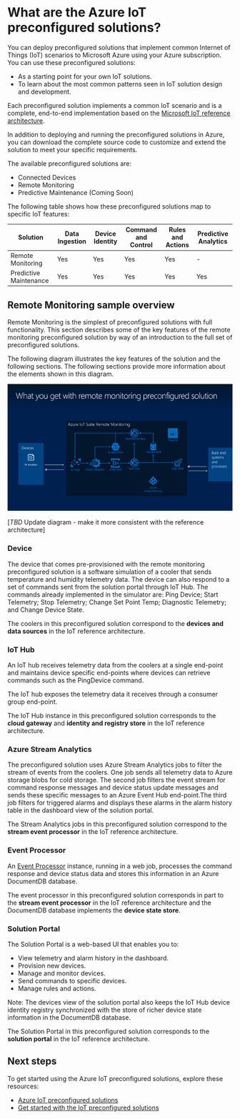 <properties
 pageTitle="What are the Azure IoT preconfigured solutions? | Microsoft Azure"
 description="A description of the Azure IoT preconfigured solutions and their architecture with links to additional resources."
 services=""
 documentationCenter=".net"
 authors="aguilaaj"
 manager="kevinmil"
 editor=""/>

<tags
 ms.service="na"
 ms.devlang="na"
 ms.topic="article"
 ms.tgt_pltfrm="na"
 ms.workload="tbd"
 ms.date="09/22/2015"
 ms.author="araguila"/>

# What are the Azure IoT preconfigured solutions?
You can deploy preconfigured solutions that implement common Internet of Things (IoT) scenarios to Microsoft Azure using your Azure subscription. You can use these preconfigured solutions:
- As a starting point for your own IoT solutions.
- To learn about the most common patterns seen in IoT solution design and development.

Each preconfigured solution implements a common IoT scenario and is a complete, end-to-end implementation based on the [Microsoft IoT reference architecture][lnk-iot-reference-architecture].

In addition to deploying and running the preconfigured solutions in Azure, you can download the complete source code to customize and extend the solution to meet your specific requirements.

The available preconfigured solutions are:
- Connected Devices
- Remote Monitoring
- Predictive Maintenance (Coming Soon)

The following table shows how these preconfigured solutions map to specific IoT features:

| Solution               | Data Ingestion | Device Identity | Command and Control | Rules and Actions | Predictive Analytics |
|------------------------|----------------|-----------------|---------------------|-------------------|----------------------|
| Remote Monitoring      | Yes            | Yes             | Yes                 | Yes               | -                    |
| Predictive Maintenance | Yes            | Yes             | Yes                 | Yes               | Yes                  |

## Remote Monitoring sample overview

Remote Monitoring is the simplest of preconfigured solutions with full functionality. This section describes some of the key features of the remote monitoring preconfigured solution by way of an introduction to the full set of preconfigured solutions.

The following diagram illustrates the key features of the solution and the following sections. The following sections provide more information about the elements shown in this diagram.

![Remote Monitoring preconfigured solution architecture][img-remote-monitoring-arch]

[_TBD_ Update diagram - make it more consistent with the reference architecture]

### Device
The device that comes pre-provisioned with the remote monitoring preconfigured solution is a software simulation of a cooler that sends temperature and humidity telemetry data. The device can also respond to a set of commands sent from the solution portal through IoT Hub. The commands already implemented in the simulator are: Ping Device; Start Telemetry; Stop Telemetry; Change Set Point Temp; Diagnostic Telemetry; and Change Device State.

The coolers in this preconfigured solution correspond to the **devices and data sources** in the IoT reference architecture.

### IoT Hub
An IoT hub receives telemetry data from the coolers at a single end-point and maintains device specific end-points where devices can retrieve commands such as the PingDevice command.

The IoT hub exposes the telemetry data it receives through a consumer group end-point.

The IoT Hub instance in this preconfigured solution corresponds to the **cloud gateway** and **identity and registry store** in the IoT reference architecture.

### Azure Stream Analytics
The preconfigured solution uses Azure Stream Analytics jobs to filter the stream of events from the coolers. One job sends all telemetry data to Azure storage blobs for cold storage. The second job filters the event stream for command response messages and device status update messages and sends these specific messages to an Azure Event Hub end-point.The third job filters for triggered alarms and displays these alarms in the alarm history table in the dashboard view of the solution portal.

The Stream Analytics jobs in this preconfigured solution correspond to the **stream event processor** in the IoT reference architecture.

### Event Processor
An [Event Processor][lnk-event-processor] instance, running in a web job, processes the command response and device status data and stores this information in an Azure DocumentDB database.

The event processor in this preconfigured solution corresponds in part to the **stream event processor** in the IoT reference architecture and the DocumentDB database implements the **device state store**.

### Solution Portal
The Solution Portal is a web-based UI that enables you to:
- View telemetry and alarm history in the dashboard.
- Provision new devices.
- Manage and monitor devices.
- Send commands to specific devices.
- Manage rules and actions.

Note: The devices view of the solution portal also keeps the IoT Hub device identity registry synchronized with the store of richer device state information in the DocumentDB database.

The Solution Portal in this preconfigured solution corresponds to the **solution portal** in the IoT reference architecture.

## Next steps
To get started using the Azure IoT preconfigured solutions, explore these resources:
- [Azure IoT preconfigured solutions][lnk-preconfigured-solutions-microsite]
- [Get started with the IoT preconfigured solutions][lnk-iot-solutions-get-started]

[img-remote-monitoring-arch]: ./media/iot-suite-what-are-preconfigured-solutions/remote-monitoring-arch.png
[lnk-iot-reference-architecture]: TBD
[lnk-iot-solutions-get-started]: TBD
[lnk-event-processor]: TBD
[lnk-preconfigured-solutions-microsite]: TBD
